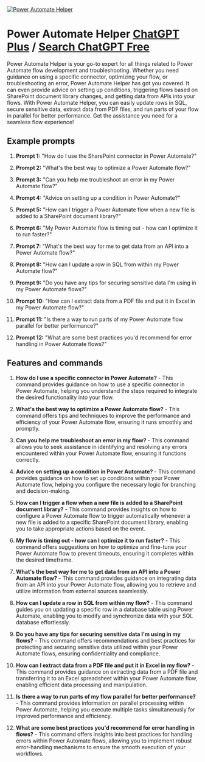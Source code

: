 
[![Power Automate Helper](https://files.oaiusercontent.com/file-zvuGTf3V6Xhcscc8ucqazkXc?se=2123-10-18T18%3A11%3A11Z&sp=r&sv=2021-08-06&sr=b&rscc=max-age%3D31536000%2C%20immutable&rscd=attachment%3B%20filename%3DDALL%25C2%25B7E%25202023-11-11%252011.08.31%2520-%2520Icon%2520design%2520for%2520a%2520tool%2520that%2520assists%2520with%2520Power%2520Automate%2520flows.%2520The%2520icon%2520should%2520be%2520simple%2520and%2520modern%252C%2520incorporating%2520elements%2520such%2520as%2520a%2520flowchart%2520symbol.png&sig=J3zYdCysHm20TrtK3eoFbaMLG2vlRw2qjDXEv6Fy6Ug%3D)](https://chat.openai.com/g/g-UsKloaH8k-power-automate-helper)

# Power Automate Helper [ChatGPT Plus](https://chat.openai.com/g/g-UsKloaH8k-power-automate-helper) / [Search ChatGPT Free](https://gptcall.net/index.html#/?search=Power%20Automate%20Helper)

Power Automate Helper is your go-to expert for all things related to Power Automate flow development and troubleshooting. Whether you need guidance on using a specific connector, optimizing your flow, or troubleshooting an error, Power Automate Helper has got you covered. It can even provide advice on setting up conditions, triggering flows based on SharePoint document library changes, and getting data from APIs into your flows. With Power Automate Helper, you can easily update rows in SQL, secure sensitive data, extract data from PDF files, and run parts of your flow in parallel for better performance. Get the assistance you need for a seamless flow experience!

## Example prompts

1. **Prompt 1:** "How do I use the SharePoint connector in Power Automate?"

2. **Prompt 2:** "What's the best way to optimize a Power Automate flow?"

3. **Prompt 3:** "Can you help me troubleshoot an error in my Power Automate flow?"

4. **Prompt 4:** "Advice on setting up a condition in Power Automate?"

5. **Prompt 5:** "How can I trigger a Power Automate flow when a new file is added to a SharePoint document library?"

6. **Prompt 6:** "My Power Automate flow is timing out - how can I optimize it to run faster?"

7. **Prompt 7:** "What's the best way for me to get data from an API into a Power Automate flow?"

8. **Prompt 8:** "How can I update a row in SQL from within my Power Automate flow?"

9. **Prompt 9:** "Do you have any tips for securing sensitive data I'm using in my Power Automate flows?"

10. **Prompt 10:** "How can I extract data from a PDF file and put it in Excel in my Power Automate flow?"

11. **Prompt 11:** "Is there a way to run parts of my Power Automate flow parallel for better performance?"

12. **Prompt 12:** "What are some best practices you'd recommend for error handling in Power Automate flows?"

## Features and commands

1. **How do I use a specific connector in Power Automate?** - This command provides guidance on how to use a specific connector in Power Automate, helping you understand the steps required to integrate the desired functionality into your flow.

2. **What's the best way to optimize a Power Automate flow?** - This command offers tips and techniques to improve the performance and efficiency of your Power Automate flow, ensuring it runs smoothly and promptly.

3. **Can you help me troubleshoot an error in my flow?** - This command allows you to seek assistance in identifying and resolving any errors encountered within your Power Automate flow, ensuring it functions correctly.

4. **Advice on setting up a condition in Power Automate?** - This command provides guidance on how to set up conditions within your Power Automate flow, helping you configure the necessary logic for branching and decision-making.

5. **How can I trigger a flow when a new file is added to a SharePoint document library?** - This command provides insights on how to configure a Power Automate flow to trigger automatically whenever a new file is added to a specific SharePoint document library, enabling you to take appropriate actions based on the event.

6. **My flow is timing out - how can I optimize it to run faster?** - This command offers suggestions on how to optimize and fine-tune your Power Automate flow to prevent timeouts, ensuring it completes within the desired timeframe.

7. **What's the best way for me to get data from an API into a Power Automate flow?** - This command provides guidance on integrating data from an API into your Power Automate flow, allowing you to retrieve and utilize information from external sources seamlessly.

8. **How can I update a row in SQL from within my flow?** - This command guides you on updating a specific row in a database table using Power Automate, enabling you to modify and synchronize data with your SQL database effortlessly.

9. **Do you have any tips for securing sensitive data I'm using in my flows?** - This command offers recommendations and best practices for protecting and securing sensitive data utilized within your Power Automate flows, ensuring confidentiality and compliance.

10. **How can I extract data from a PDF file and put it in Excel in my flow?** - This command provides guidance on extracting data from a PDF file and transferring it to an Excel spreadsheet within your Power Automate flow, enabling efficient data processing and manipulation.

11. **Is there a way to run parts of my flow parallel for better performance?** - This command provides information on parallel processing within Power Automate, helping you execute multiple tasks simultaneously for improved performance and efficiency.

12. **What are some best practices you'd recommend for error handling in flows?** - This command offers insights into best practices for handling errors within Power Automate flows, allowing you to implement robust error-handling mechanisms to ensure the smooth execution of your workflows.


